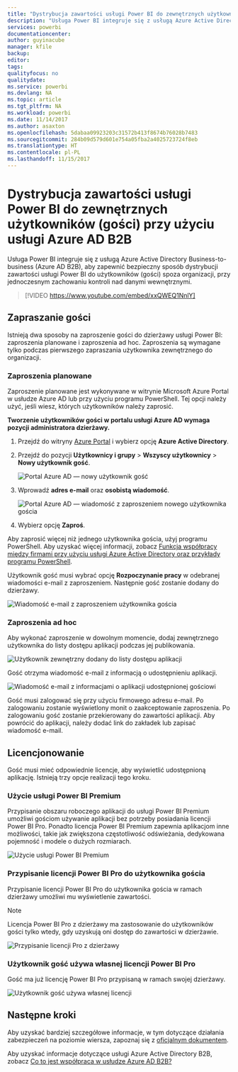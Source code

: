 ```yaml
---
title: "Dystrybucja zawartości usługi Power BI do zewnętrznych użytkowników (gości) przy użyciu usługi Azure AD B2B"
description: "Usługa Power BI integruje się z usługą Azure Active Directory Business-to-business (Azure AD B2B), aby zapewnić bezpieczny sposób dystrybucji zawartości usługi Power BI do użytkowników (gości) spoza organizacji."
services: powerbi
documentationcenter: 
author: guyinacube
manager: kfile
backup: 
editor: 
tags: 
qualityfocus: no
qualitydate: 
ms.service: powerbi
ms.devlang: NA
ms.topic: article
ms.tgt_pltfrm: NA
ms.workload: powerbi
ms.date: 11/14/2017
ms.author: asaxton
ms.openlocfilehash: 5dabaa09923203c31572b413f8674b76028b7483
ms.sourcegitcommit: 284b09d579d601e754a05fba2a4025723724f8eb
ms.translationtype: HT
ms.contentlocale: pl-PL
ms.lasthandoff: 11/15/2017
---
```

# <a name="distribute-power-bi-content-to-external-guest-users-with-azure-ad-b2b"></a>Dystrybucja zawartości usługi Power BI do zewnętrznych użytkowników (gości) przy użyciu usługi Azure AD B2B

Usługa Power BI integruje się z usługą Azure Active Directory Business-to-business (Azure AD B2B), aby zapewnić bezpieczny sposób dystrybucji zawartości usługi Power BI do użytkowników (gości) spoza organizacji, przy jednoczesnym zachowaniu kontroli nad danymi wewnętrznymi.

> [!VIDEO https://www.youtube.com/embed/xxQWEQ1NnlY]

## <a name="invite-guest-users"></a>Zapraszanie gości

Istnieją dwa sposoby na zaproszenie gości do dzierżawy usługi Power BI: zaproszenia planowane i zaproszenia ad hoc. Zaproszenia są wymagane tylko podczas pierwszego zapraszania użytkownika zewnętrznego do organizacji.

### <a name="planned-invites"></a>Zaproszenia planowane

Zaproszenie planowane jest wykonywane w witrynie Microsoft Azure Portal w usłudze Azure AD lub przy użyciu programu PowerShell. Tej opcji należy użyć, jeśli wiesz, których użytkowników należy zaprosić. 

**Tworzenie użytkowników gości w portalu usługi Azure AD wymaga pozycji administratora dzierżawy.**

1. Przejdź do witryny [Azure Portal](https://portal.azure.com) i wybierz opcję **Azure Active Directory**.

2. Przejdź do pozycji **Użytkownicy i grupy** > **Wszyscy użytkownicy** > **Nowy użytkownik gość**.

    ![Portal Azure AD — nowy użytkownik gość](media/service-admin-azure-ad-b2b/azuread-portal-new-guest-user.png)

3. Wprowadź **adres e-mail** oraz **osobistą wiadomość**.

    ![Portal Azure AD — wiadomość z zaproszeniem nowego użytkownika gościa](media/service-admin-azure-ad-b2b/azuread-portal-invite-message.png)

4. Wybierz opcję **Zaproś**.

Aby zaprosić więcej niż jednego użytkownika gościa, użyj programu PowerShell. Aby uzyskać więcej informacji, zobacz [Funkcja współpracy między firmami przy użyciu usługi Azure Active Directory oraz przykłady programu PowerShell](https://docs.microsoft.com/azure/active-directory/active-directory-b2b-code-samples).

Użytkownik gość musi wybrać opcję **Rozpoczynanie pracy** w odebranej wiadomości e-mail z zaproszeniem. Następnie gość zostanie dodany do dzierżawy.

![Wiadomość e-mail z zaproszeniem użytkownika gościa](media/service-admin-azure-ad-b2b/guest-user-invite-email.png)

### <a name="ad-hoc-invites"></a>Zaproszenia ad hoc

Aby wykonać zaproszenie w dowolnym momencie, dodaj zewnętrznego użytkownika do listy dostępu aplikacji podczas jej publikowania.

![Użytkownik zewnętrzny dodany do listy dostępu aplikacji](media/service-admin-azure-ad-b2b/power-bi-app-access.png)

Gość otrzyma wiadomość e-mail z informacją o udostępnieniu aplikacji.

![Wiadomość e-mail z informacjami o aplikacji udostępnionej gościowi](media/service-admin-azure-ad-b2b/guest-user-invite-email2.png)

Gość musi zalogować się przy użyciu firmowego adresu e-mail. Po zalogowaniu zostanie wyświetlony monit o zaakceptowanie zaproszenia. Po zalogowaniu gość zostanie przekierowany do zawartości aplikacji. Aby powrócić do aplikacji, należy dodać link do zakładek lub zapisać wiadomość e-mail.

## <a name="licensing"></a>Licencjonowanie

Gość musi mieć odpowiednie licencje, aby wyświetlić udostępnioną aplikację. Istnieją trzy opcje realizacji tego kroku.

### <a name="use-power-bi-premium"></a>Użycie usługi Power BI Premium

Przypisanie obszaru roboczego aplikacji do usługi Power BI Premium umożliwi gościom używanie aplikacji bez potrzeby posiadania licencji Power BI Pro. Ponadto licencja Power BI Premium zapewnia aplikacjom inne możliwości, takie jak zwiększona częstotliwość odświeżania, dedykowana pojemność i modele o dużych rozmiarach.

![Użycie usługi Power BI Premium](media/service-admin-azure-ad-b2b/license-approach1.png)

### <a name="assign-power-bi-pro-license-to-guest-user"></a>Przypisanie licencji Power BI Pro do użytkownika gościa

Przypisanie licencji Power BI Pro do użytkownika gościa w ramach dzierżawy umożliwi mu wyświetlenie zawartości.

> [!NOTE]
> Licencja Power BI Pro z dzierżawy ma zastosowanie do użytkowników gości tylko wtedy, gdy uzyskują oni dostęp do zawartości w dzierżawie.

![Przypisanie licencji Pro z dzierżawy](media/service-admin-azure-ad-b2b/license-approach2.png)

### <a name="guest-user-brings-their-own-power-bi-pro-license"></a>Użytkownik gość używa własnej licencji Power BI Pro

Gość ma już licencję Power BI Pro przypisaną w ramach swojej dzierżawy.

![Użytkownik gość używa własnej licencji](media/service-admin-azure-ad-b2b/license-approach3.png)

## <a name="next-steps"></a>Następne kroki

Aby uzyskać bardziej szczegółowe informacje, w tym dotyczące działania zabezpieczeń na poziomie wiersza, zapoznaj się z [oficjalnym dokumentem](https://aka.ms/powerbi-b2b-whitepaper).

Aby uzyskać informacje dotyczące usługi Azure Active Directory B2B, zobacz [Co to jest współpraca w usłudze Azure AD B2B?](https://docs.microsoft.com/azure/active-directory/active-directory-b2b-what-is-azure-ad-b2b)